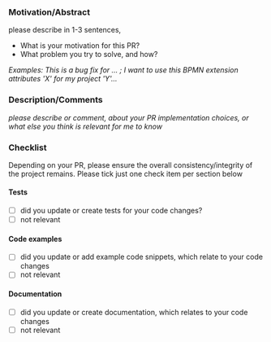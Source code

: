 ### Motivation/Abstract

please describe in 1-3 sentences, 
* What is your motivation for this PR?
* What problem you try to solve, and how?

*Examples: This is a bug fix for ... ; I want to use this BPMN extension attributes 'X' for my project 'Y'...*

### Description/Comments

*please describe or comment, about your PR implementation choices, or what else you think is relevant for me to know*

### Checklist

Depending on your PR, please ensure the overall consistency/integrity of the project remains.
Please tick just one check item per section below

#### Tests
- [ ] did you update or create tests for your code changes?
- [ ] not relevant

#### Code examples
- [ ] did you update or add example code snippets, which relate to your code changes
- [ ] not relevant

#### Documentation
- [ ] did you update or create documentation, which relates to your code changes
- [ ] not relevant
